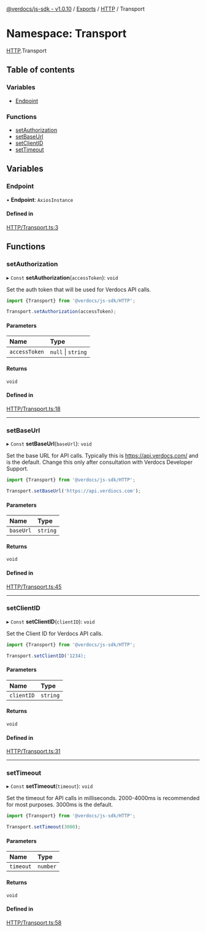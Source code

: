 [@verdocs/js-sdk - v1.0.10](../README.md) / [Exports](../modules.md) / [HTTP](HTTP.md) / Transport

# Namespace: Transport

[HTTP](HTTP.md).Transport

## Table of contents

### Variables

- [Endpoint](HTTP.Transport.md#endpoint)

### Functions

- [setAuthorization](HTTP.Transport.md#setauthorization)
- [setBaseUrl](HTTP.Transport.md#setbaseurl)
- [setClientID](HTTP.Transport.md#setclientid)
- [setTimeout](HTTP.Transport.md#settimeout)

## Variables

### Endpoint

• **Endpoint**: `AxiosInstance`

#### Defined in

[HTTP/Transport.ts:3](https://github.com/Verdocs/js-sdk/blob/main/src/HTTP/Transport.ts#L3)

## Functions

### setAuthorization

▸ `Const` **setAuthorization**(`accessToken`): `void`

Set the auth token that will be used for Verdocs API calls.

```typescript
import {Transport} from '@verdocs/js-sdk/HTTP';

Transport.setAuthorization(accessToken);
```

#### Parameters

| Name | Type |
| :------ | :------ |
| `accessToken` | ``null`` \| `string` |

#### Returns

`void`

#### Defined in

[HTTP/Transport.ts:18](https://github.com/Verdocs/js-sdk/blob/main/src/HTTP/Transport.ts#L18)

___

### setBaseUrl

▸ `Const` **setBaseUrl**(`baseUrl`): `void`

Set the base URL for API calls. Typically this is https://api.verdocs.com/ and is the default. Change this only after consultation
with Verdocs Developer Support.

```typescript
import {Transport} from '@verdocs/js-sdk/HTTP';

Transport.setBaseUrl('https://api.verdiocs.com');
```

#### Parameters

| Name | Type |
| :------ | :------ |
| `baseUrl` | `string` |

#### Returns

`void`

#### Defined in

[HTTP/Transport.ts:45](https://github.com/Verdocs/js-sdk/blob/main/src/HTTP/Transport.ts#L45)

___

### setClientID

▸ `Const` **setClientID**(`clientID`): `void`

Set the Client ID for Verdocs API calls.

```typescript
import {Transport} from '@verdocs/js-sdk/HTTP';

Transport.setClientID('1234);
```

#### Parameters

| Name | Type |
| :------ | :------ |
| `clientID` | `string` |

#### Returns

`void`

#### Defined in

[HTTP/Transport.ts:31](https://github.com/Verdocs/js-sdk/blob/main/src/HTTP/Transport.ts#L31)

___

### setTimeout

▸ `Const` **setTimeout**(`timeout`): `void`

Set the timeout for API calls in milliseconds. 2000-4000ms is recommended for most purposes. 3000ms is the default.

```typescript
import {Transport} from '@verdocs/js-sdk/HTTP';

Transport.setTimeout(3000);
```

#### Parameters

| Name | Type |
| :------ | :------ |
| `timeout` | `number` |

#### Returns

`void`

#### Defined in

[HTTP/Transport.ts:58](https://github.com/Verdocs/js-sdk/blob/main/src/HTTP/Transport.ts#L58)
